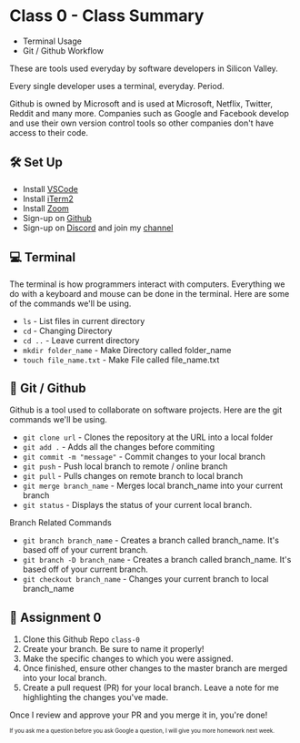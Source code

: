# Class 0 - Class Summary
- Terminal Usage
- Git / Github Workflow

These are tools used everyday by software developers in Silicon Valley.

Every single developer uses a terminal, everyday. Period.

Github is owned by Microsoft and is used at Microsoft, Netflix, Twitter, Reddit and many more. Companies such as Google and Facebook develop and use their own version control tools so other companies don't have access to their code.

## 🛠 Set Up
- Install [VSCode](https://code.visualstudio.com/)
- Install [iTerm2](https://www.iterm2.com/)
- Install [Zoom](https://zoom.us/download)
- Sign-up on [Github](http://github.com/)
- Sign-up on [Discord](https://discordapp.com/) and join my [channel](https://discord.gg/MRZf3DX)

## 💻 Terminal
The terminal is how programmers interact with computers. Everything we do with a keyboard and mouse can be done in the terminal. Here are some of the commands we'll be using.
- `ls` - List files in current directory
- `cd` - Changing Directory
- `cd ..` - Leave current directory
- `mkdir folder_name` - Make Directory called folder_name
- `touch file_name.txt` - Make File called file_name.txt

## 👾 Git / Github
Github is a tool used to collaborate on software projects. Here are the git commands we'll be using.
- `git clone url` - Clones the repository at the URL into a local folder
- `git add .` - Adds all the changes before commiting
- `git commit -m "message"` - Commit changes to your local branch
- `git push` - Push local branch to remote / online branch
- `git pull` - Pulls changes on remote branch to local branch
- `git merge branch_name` - Merges local branch_name into your current branch
- `git status` - Displays the status of your current local branch.

Branch Related Commands
- `git branch branch_name` - Creates a branch called branch_name. It's based off of your current branch.
- `git branch -D branch_name` - Creates a branch called branch_name. It's based off of your current branch.
- `git checkout branch_name` - Changes your current branch to local branch_name

## 📝 Assignment 0
1. Clone this Github Repo `class-0`
2. Create your branch. Be sure to name it properly!
3. Make the specific changes to which you were assigned.
4. Once finished, ensure other changes to the master branch are merged into your local branch.
5. Create a pull request (PR) for your local branch. Leave a note for me highlighting the changes you've made.

Once I review and approve your PR and you merge it in, you're done!

<sup><sup>If you ask me a question before you ask Google a question, I will give you more homework next week.</sup></sup>